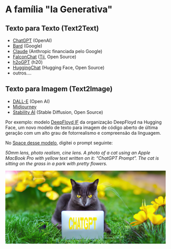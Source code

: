 # A família "Ia Generativa"

## Texto para Texto (Text2Text)

- [ChatGPT](../capitulo1/) (OpenAI)
- [Bard](https://bard.google.com/) (Google)
- [Claude](https://www.anthropic.com/index/introducing-claude) (Anthropic financiada pelo Google)
- [FalconChat](https://huggingface.co/spaces/HuggingFaceH4/falcon-chat) ([Tii](https://www.tii.ae/), Open Source)
- [h2oGPT](https://gpt-gm.h2o.ai/) (h20)
- [HuggingChat](https://huggingface.co/chat/) (Hugging Face, Open Source)
- outros....

## Texto para Imagem (Text2Image)

- [DALL-E](https://openai.com/dall-e-2) (Open AI)
- [Midjourney](https://www.midjourney.com)
- [Stability AI](https://stability.ai/) (Stable Diffusion, Open Source)

Por exemplo: modelo [DeepFloyd IF](https://github.com/deep-floyd/IF#if-by-deepfloyd-lab-at-stabilityai) da organização DeepFloyd na Hugging Face, um novo modelo de texto para imagem de código aberto de última geração com um alto grau de fotorrealismo e compreensão da linguagem. 

No [Space desse modelo](https://huggingface.co/spaces/DeepFloyd/IF), digitei o prompt seguinte:

*50mm lens, photo realism, cine lens. A photo of a cat using an Apple MacBook Pro with yellow text written on it: “ChatGPT Prompt”. The cat is sitting on the grass in a park with pretty flowers.*
    
<img src="../imagens/ChatGPT_curso_prompting.png" alt="">
